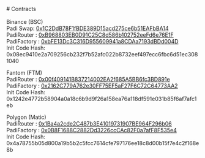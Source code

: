 <p># Contracts<br>
<br>
Binance (BSC)<br>
Padi Swap: 
<a target="_blank" href="https://bscscan.com/token/0x1c2ddb78f1fbde389d15acd275ce6b51eafbba14">0x1C2DdB78F1fBDE389D15acd275ce6b51EAFbBA14</a><br>
PadiRouter : 
<a target="_blank" href="https://bscscan.com/address/0xB968803EB0D91C25C8d586b102752eeFd6e76E1F#code">0xB968803EB0D91C25C8d586b102752eeFd6e76E1F</a><br>
PadiFactory : 
<a target="_blank" href="https://bscscan.com/address/0xbfe13dc3c316d955609941a8cdaa7193dbdd004d#code">0xbFE13Dc3C316D955609941a8CDAa7193dBDd004D</a><br>
Init Code Hash: 
0x08ec9410e2a709256cb232f7b52afc022b8732eef497ecc6fbc6d51ec3081040<br>
</p>


Fantom (FTM)<br>
PadiRouter : 
<a target="_blank" href="https://ftmscan.com/address/0x00f409141B837214002EA2f685A5BB6fc3BD891e#code">0x00f409141B837214002EA2f685A5BB6fc3BD891e</a><br>
PadiFactory : 
<a target="_blank" href="https://ftmscan.com/address/0x2162C779A762e30FF75EF5aF27F6C72C64773AA2#code">0x2162C779A762e30FF75EF5aF27F6C72C64773AA2</a><br>
Init Code Hash: 
0x1242e4772b58904a0a18c6b9d9f26a158ea76a118df591e031b85f6af7afc1eb<br>
</p>

Polygon (Matic)<br>
PadiRouter : 
<a target="_blank" href="http://polygonscan.com/address/0x1Ba4a2cde2C487b3E41019731907BE964F296b06#code">0x1Ba4a2cde2C487b3E41019731907BE964F296b06</a><br>
PadiFactory : 
<a target="_blank" href="http://polygonscan.com/0x0B8F1688C2882Dd3226ccCAc82F0a7afF8F535e4#code">0x0B8F1688C2882Dd3226ccCAc82F0a7afF8F535e4</a><br>
Init Code Hash: 
0x4a78755b05d800a19b5b2c5fcc7614cfe797176ee18c8d00b15f7e4c2f168e8b<br>
</p>

